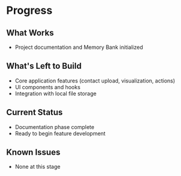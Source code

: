 # Progress

## What Works
- Project documentation and Memory Bank initialized

## What's Left to Build
- Core application features (contact upload, visualization, actions)
- UI components and hooks
- Integration with local file storage

## Current Status
- Documentation phase complete
- Ready to begin feature development

## Known Issues
- None at this stage 